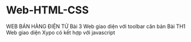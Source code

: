# Web-HTML-CSS
WEB BÁN HÀNG ĐIỆN TỬ
Bài 3 Web giao diện với toolbar căn bản
Bài TH1 Web giao diện Xypo có kết hợp với javascript
